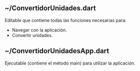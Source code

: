 ## ~/ConvertidorUnidades.dart

Editable que contiene todas las funciones necesarias para:
- Navegar con la aplicación.
- Convertir unidades.

## ~/ConvertidorUnidadesApp.dart

Ejecutable (contiene el método main) para utilizar la aplicación.